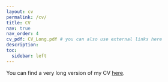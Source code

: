 ```yaml
---
layout: cv
permalink: /cv/
title: CV
nav: true
nav_order: 4
cv_pdf: CV_Long.pdf # you can also use external links here
description:
toc:
  sidebar: left
---
```


You can find a very long version of my CV [here](https://github.com/jhonygiraldo/jhonygiraldo.github.io/blob/main/assets/pdf/CV_Long.pdf).